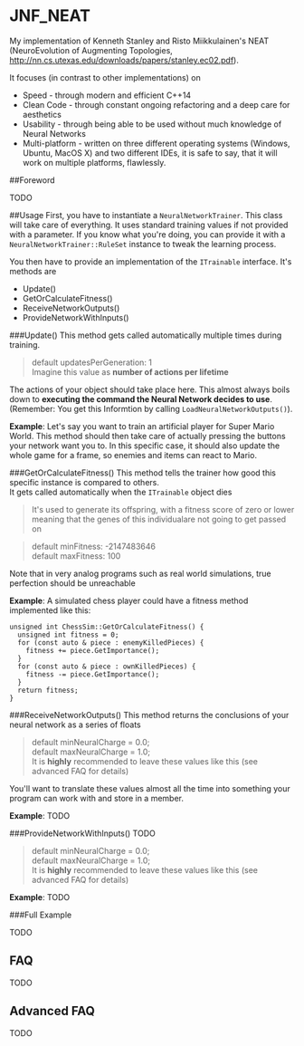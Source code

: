 # JNF_NEAT

My implementation of Kenneth Stanley and Risto Miikkulainen's NEAT (NeuroEvolution
of Augmenting Topologies, http://nn.cs.utexas.edu/downloads/papers/stanley.ec02.pdf).

It focuses (in contrast to other implementations) on

- Speed - through modern and efficient C++14
- Clean Code - through constant ongoing refactoring and a deep care for aesthetics
- Usability - through being able to be used without much knowledge of Neural Networks
- Multi-platform - written on three different operating systems (Windows, Ubuntu, MacOS X) and two different IDEs, it is safe to say, that it will work on multiple platforms, flawlessly.

##Foreword

TODO


##Usage
First, you have to instantiate a `NeuralNetworkTrainer`. This class will take care of everything. It uses standard training values if not provided with a parameter. If you know what you're doing, you can provide it with a `NeuralNetworkTrainer::RuleSet` instance to tweak the learning process.

You then have to provide an implementation of the `ITrainable` interface. It's methods are
- Update()
- GetOrCalculateFitness()
- ReceiveNetworkOutputs()
- ProvideNetworkWithInputs()

###Update()
This method gets called automatically multiple times during training.
> default updatesPerGeneration: 1  
> Imagine this value as **number of actions per lifetime**

The actions of your object should take place here. This almost always boils down to **executing the command the Neural Network decides to use**.  
(Remember: You get this Informtion by calling `LoadNeuralNetworkOutputs()`).

**Example**: Let's say you want to train an artificial player for Super Mario World. This method should then take care of actually pressing the buttons your network want you to. In this specific case, it should also update the whole game for a frame, so enemies and items can react to Mario.

###GetOrCalculateFitness()
This method tells the trainer how good this specific instance is compared to others.  
It gets called automatically when the `ITrainable` object dies 
> It's used to generate its offspring, with a fitness score of zero or lower meaning that the genes of this individualare not going to get passed on

> default minFitness: -2147483646  
> default maxFitness: 100

Note that in very analog programs such as real world simulations, true perfection should be unreachable

**Example**: A simulated chess player could have a fitness method implemented like this:
```
unsigned int ChessSim::GetOrCalculateFitness() {
  unsigned int fitness = 0;  
  for (const auto & piece : enemyKilledPieces) {
    fitness += piece.GetImportance();
  }
  for (const auto & piece : ownKilledPieces) {
    fitness -= piece.GetImportance();
  }
  return fitness;
}
```

###ReceiveNetworkOutputs()
This method returns the conclusions of your neural network as a series of floats
> default minNeuralCharge = 0.0;  
> default maxNeuralCharge = 1.0;  
> It is **highly** recommended to leave these values like this (see advanced FAQ for details)

You'll want to translate these values almost all the time into something your program can work with and store in a member.

**Example**: TODO

###ProvideNetworkWithInputs()
TODO
> default minNeuralCharge = 0.0;  
> default maxNeuralCharge = 1.0;  
> It is **highly** recommended to leave these values like this (see advanced FAQ for details)

**Example**: TODO

###Full Example
 
 TODO
 
## FAQ

TODO

## Advanced FAQ

TODO
